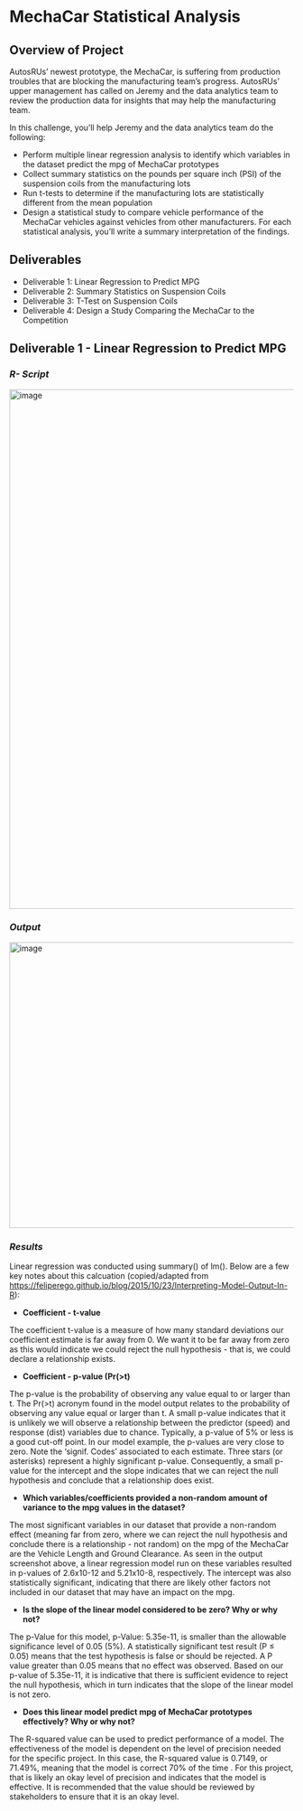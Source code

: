 # MechaCar Statistical Analysis
## Overview of Project
AutosRUs’ newest prototype, the MechaCar, is suffering from production troubles that are blocking the manufacturing team’s progress. AutosRUs’ upper management has called on Jeremy and the data analytics team to review the production data for insights that may help the manufacturing team.

In this challenge, you’ll help Jeremy and the data analytics team do the following:

* Perform multiple linear regression analysis to identify which variables in the dataset predict the mpg of MechaCar prototypes
* Collect summary statistics on the pounds per square inch (PSI) of the suspension coils from the manufacturing lots
* Run t-tests to determine if the manufacturing lots are statistically different from the mean population
* Design a statistical study to compare vehicle performance of the MechaCar vehicles against vehicles from other manufacturers. For each statistical analysis, you’ll write a summary interpretation of the findings.

## Deliverables
* Deliverable 1: Linear Regression to Predict MPG
* Deliverable 2: Summary Statistics on Suspension Coils
* Deliverable 3: T-Test on Suspension Coils
* Deliverable 4: Design a Study Comparing the MechaCar to the Competition

## Deliverable 1 - Linear Regression to Predict MPG
### *R- Script*

<img width="920" alt="image" src="https://user-images.githubusercontent.com/94259442/158076442-9a0657f2-465c-42a8-bcfc-61d3e719484b.png">

### *Output*

<img width="506" alt="image" src="https://user-images.githubusercontent.com/94259442/158076468-479e92ef-edb0-401e-ae9f-77346ef4150f.png">

### *Results*

Linear regression was conducted using summary() of lm(). Below are a few key notes about this calcuation (copied/adapted from https://feliperego.github.io/blog/2015/10/23/Interpreting-Model-Output-In-R):

* **Coefficient - t-value**

The coefficient t-value is a measure of how many standard deviations our coefficient estimate is far away from 0. We want it to be far away from zero as this     would indicate we could reject the null hypothesis - that is, we could declare a relationship exists.
* **Coefficient - p-value (Pr(>t)**

The p-value is the probability of observing any value equal to or larger than t. The Pr(>t) acronym found in the model output relates to the probability of       observing any value equal or larger than t. A small p-value indicates that it is unlikely we will observe a relationship between the predictor (speed) and        response (dist) variables due to chance. Typically, a p-value of 5% or less is a good cut-off point. In our model example, the p-values are very close to       zero. Note the ‘signif. Codes’ associated to each estimate. Three stars (or asterisks) represent a highly significant p-value. Consequently, a small p-value      for the intercept and the slope indicates that we can reject the null hypothesis and conclude that a relationship does exist.

* **Which variables/coefficients provided a non-random amount of variance to the mpg values in the dataset?**

The most significant variables in our dataset that provide a non-random effect (meaning far from zero, where we can reject the null hypothesis and conclude there is a relationship - not random) on the mpg of the MechaCar are the Vehicle Length and Ground Clearance. As seen in the output screenshot above, a linear regression model run on these variables resulted in p-values of 2.6x10-12 and 5.21x10-8, respectively. The intercept was also statistically significant, indicating that there are likely other factors not included in our dataset that may have an impact on the mpg.

* **Is the slope of the linear model considered to be zero? Why or why not?**

The p-Value for this model, p-Value: 5.35e-11, is smaller than the allowable significance level of 0.05 (5%). A statistically significant test result (P ≤ 0.05) means that the test hypothesis is false or should be rejected. A P value greater than 0.05 means that no effect was observed. Based on our p-value of 5.35e-11, it is indicative that there is sufficient evidence to reject the null hypothesis, which in turn indicates that the slope of the linear model is not zero.

* **Does this linear model predict mpg of MechaCar prototypes effectively? Why or why not?**

The R-squared value can be used to predict performance of a model. The effectiveness of the model is dependent on the level of precision needed for the specific project. In this case, the R-squared value is 0.7149, or 71.49%, meaning that the model is correct 70% of the time . For this project, that is likely an okay level of precision and indicates that the model is effective. It is recommended that the value should be reviewed by stakeholders to ensure that it is an okay level.
